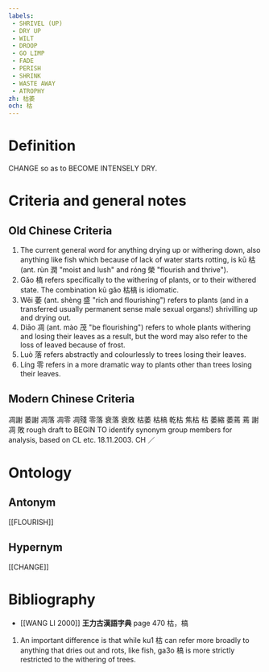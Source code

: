 ```yaml
---
labels: 
 - SHRIVEL (UP)
 - DRY UP
 - WILT
 - DROOP
 - GO LIMP
 - FADE
 - PERISH
 - SHRINK
 - WASTE AWAY
 - ATROPHY
zh: 枯萎
och: 枯
---
```


# Definition
CHANGE so as to BECOME INTENSELY DRY.
# Criteria and general notes
## Old Chinese Criteria
1. The current general word for anything drying up or withering down, also anything like fish which because of lack of water starts rotting, is kū 枯 (ant. rùn 潤 "moist and lush" and róng 榮 "flourish and thrive").
2. Gǎo 槁 refers specifically to the withering of plants, or to their withered state. The combination kū gǎo 枯槁 is idiomatic.
3. Wěi 萎 (ant. shèng 盛 "rich and flourishing") refers to plants (and in a transferred usually permanent sense male sexual organs!) shrivilling up and drying out.
4. Diāo 凋 (ant. mào 茂 "be flourishing") refers to whole plants withering and losing their leaves as a result, but the word may also refer to the loss of leaved because of frost.
5. Luò 落 refers abstractly and colourlessly to trees losing their leaves.
6. Líng 零 refers in a more dramatic way to plants other than trees losing their leaves.
## Modern Chinese Criteria
凋謝
萎謝
凋落
凋零
凋殘
零落
衰落
衰敗
枯萎
枯槁
乾枯
焦枯
枯
萎縮
萎蔫
蔫
謝
凋
敗
rough draft to BEGIN TO identify synonym group members for analysis, based on CL etc. 18.11.2003. CH ／
# Ontology

## Antonym
[[FLOURISH]]
## Hypernym
[[CHANGE]]
# Bibliography
- [[WANG LI 2000]]
**王力古漢語字典** page 470
枯，槁
1. An important difference is that while ku1 枯 can refer more broadly to anything that dries out and rots, like fish, ga3o 槁 is more strictly restricted to the withering of trees.